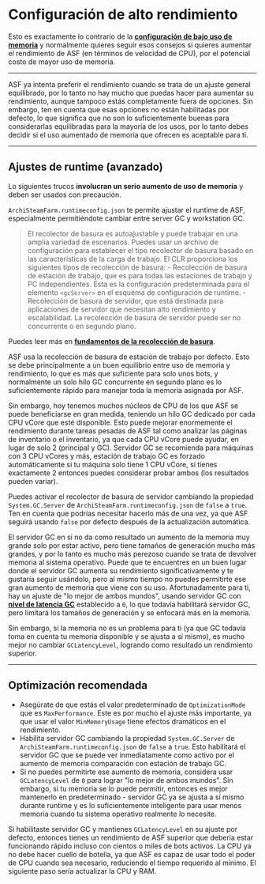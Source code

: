 # Configuración de alto rendimiento

Esto es exactamente lo contrario de la **[configuración de bajo uso de memoria](https://github.com/JustArchiNET/ArchiSteamFarm/wiki/Low-memory-setup-es-es)** y normalmente quieres seguir esos consejos si quieres aumentar el rendimiento de ASF (en términos de velocidad de CPU), por el potencial costo de mayor uso de memoria.

* * *

ASF ya intenta preferir el rendimiento cuando se trata de un ajuste general equilibrado, por lo tanto no hay mucho que puedas hacer para aumentar su rendimiento, aunque tampoco estás completamente fuera de opciones. Sin embargo, ten en cuenta que esas opciones no están habilitadas por defecto, lo que significa que no son lo suficientemente buenas para considerarlas equilibradas para la mayoría de los usos, por lo tanto debes decidir si el uso aumentado de memoria que ofrecen es aceptable para ti.

* * *

## Ajustes de runtime (avanzado)

Lo siguientes trucos **involucran un serio aumento de uso de memoria** y deben ser usados con precaución.

`ArchiSteamFarm.runtimeconfig.json` te permite ajustar el runtime de ASF, especialmente permitiéndote cambiar entre server GC y workstation GC.

> El recolector de basura es autoajustable y puede trabajar en una amplia variedad de escenarios. Puedes usar un archivo de configuración para establecer el tipo recolector de basura basado en las características de la carga de trabajo. El CLR proporciona los siguientes tipos de recolección de basura: - Recolección de basura de estación de trabajo, que es para todas las estaciones de trabajo y PC independientes. Esta es la configuración predeterminada para el elemento `<gcServer>` en el esquema de configuración de runtime. - Recolección de basura de servidor, que está destinada para aplicaciones de servidor que necesitan alto rendimiento y escalabilidad. La recolección de basura de servidor puede ser no concurrente o en segundo plano.

Puedes leer más en **[fundamentos de la recolección de basura](https://docs.microsoft.com/en-us/dotnet/standard/garbage-collection/fundamentals)**.

ASF usa la recolección de basura de estación de trabajo por defecto. Esto se debe principalmente a un buen equilibrio entre uso de memoria y rendimiento, lo que es más que suficiente para solo unos bots, y normalmente un solo hilo GC concurrente en segundo plano es lo suficientemente rápido para manejar toda la memoria asignada por ASF.

Sin embargo, hoy tenemos muchos núcleos de CPU de los que ASF se puede beneficiarse en gran medida, teniendo un hilo GC dedicado por cada CPU vCore que esté disponible. Esto puede mejorar enormemente el rendimiento durante tareas pesadas de ASF tal como analizar las páginas de inventario o el inventario, ya que cada CPU vCore puede ayudar, en lugar de solo 2 (principal y GC). Servidor GC se recomienda para máquinas con 3 CPU vCores y más, estación de trabajo GC es forzado automáticamente si tu máquina solo tiene 1 CPU vCore, si tienes exactamente 2 entonces puedes considerar probar ambos (los resultados pueden variar).

Puedes activar el recolector de basura de servidor cambiando la propiedad `System.GC.Server` de `ArchiSteamFarm.runtimeconfig.json` de `false` a `true`. Ten en cuenta que podrías necesitar hacerlo más de una vez, ya que ASF seguirá usando `false` por defecto después de la actualización automática.

El servidor GC en sí no da como resultado un aumento de la memoria muy grande solo por estar activo, pero tiene tamaños de generación mucho más grandes, y por lo tanto es mucho más perezoso cuando se trata de devolver memoria al sistema operativo. Puede que te encuentres en un buen lugar donde el servidor GC aumenta su rendimiento significativamente y te gustaría seguir usándolo, pero al mismo tiempo no puedes permitirte ese gran aumento de memoria que viene con su uso. Afortunadamente para ti, hay un ajuste de "lo mejor de ambos mundos", usando servidor GC con **[nivel de latencia GC](https://github.com/JustArchiNET/ArchiSteamFarm/wiki/Low-memory-setup#gclatencylevel)** establecido a `0`, lo que todavía habilitará servidor GC, pero limitará los tamaños de generación y se enfocará más en la memoria.

Sin embargo, si la memoria no es un problema para ti (ya que GC todavía toma en cuenta tu memoria disponible y se ajusta a sí mismo), es mucho mejor no cambiar `GCLatencyLevel`, logrando como resultado un rendimiento superior.

* * *

## Optimización recomendada

- Asegúrate de que estás el valor predeterminado de `OptimizationMode` que es `MaxPerformance`. Este es por mucho el ajuste más importante, ya que usar el valor `MinMemoryUsage` tiene efectos dramáticos en el rendimiento.
- Habilita servidor GC cambiando la propiedad `System.GC.Server` de `ArchiSteamFarm.runtimeconfig.json` de `false` a `true`. Esto habilitará el servidor GC que se puede ver inmediatamente como activo por el aumento de memoria comparación con estación de trabajo GC.
- Si no puedes permitirte ese aumento de memoria, considera usar `GCLatencyLevel` de `0` para lograr "lo mejor de ambos mundos". Sin embargo, si tu memoria se lo puede permitir, entonces es mejor mantenerlo en predeterminado - servidor GC ya se ajusta a sí mismo durante runtime y es lo suficientemente inteligente para usar menos memoria cuando tu sistema operativo realmente lo necesite.

Si habilitaste servidor GC y mantienes `GCLatencyLevel` en su ajuste por defecto, entonces tienes un rendimiento de ASF superior que debería estar funcionando rápido incluso con cientos o miles de bots activos. La CPU ya no debe hacer cuello de botella, ya que ASF es capaz de usar todo el poder de CPU cuando sea necesario, reduciendo el tiempo requerido al mínimo. El siguiente paso sería actualizar la CPU y RAM.